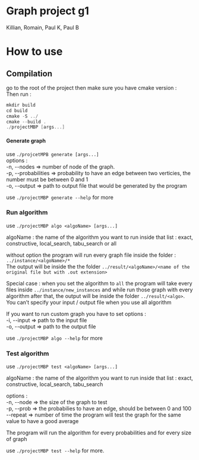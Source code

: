 # Graph project g1

Killian, Romain, Paul K, Paul B

# How to use
## Compilation

go to the root of the project then make sure you have cmake version :  
Then run : 
```c++
mkdir build
cd build
cmake -S ../
cmake --build .
./projectMBP [args...]
```

#### Generate graph
use `./projcetMPB generate [args...]`  
options :  
          -n, --nodes <int>  => number of node of the graph.  
								-p, --probabilities <float> => probability to have an edge between two verticies, the number must be between 0 and 1  
								-o, --output <string> => path to output file that would be generated by the program  
  
use `./projectMBP generate --help` for more  

### Run algorithm
use `./projectMBP algo <algoName> [args...]`  
  
algoName : the name of the algorithm you want to run inside that list : exact, constructive, local_search, tabu_search or all  
  
without option the program will run every graph file inside the folder : `../instance/<algoName>/*`  
The output will be inside the the folder `../result/<algoName>/<name of the original file but with .out extension>`  

Special case : when you set the algorithm to `all` the program will take every files inside `../instance/new_instances` and while run those graph with every algorithm after that, the output will be inside the folder `../result/<algo>`. You can’t specify your input / output file when you use all algorithm

If you want to run custom graph you have to set options :  
			-i, --input <string> => path to the input file  
			-o, --output <string> => path to the output file  
 
use `./projectMBP algo --help` for more  

### Test algorithm
use `./projectMBP test <algoName> [args...]`  
  
algoName : the name of the algorithm you want to run inside that list : exact, constructive, local_search, tabu_search  
  
options :   
				-n, --node <list of int> => the size of the graph to test  
				-p, --prob <list of int> => the probabilies to have an edge, should be between 0 and 100  
				--repeat <int> => number of time the program will test the graph for the same value to have a good average  
  
The program will run the algorithm for every probabilities and for every size of graph  
  
use `./projectMBP test --help` for more.  
		
